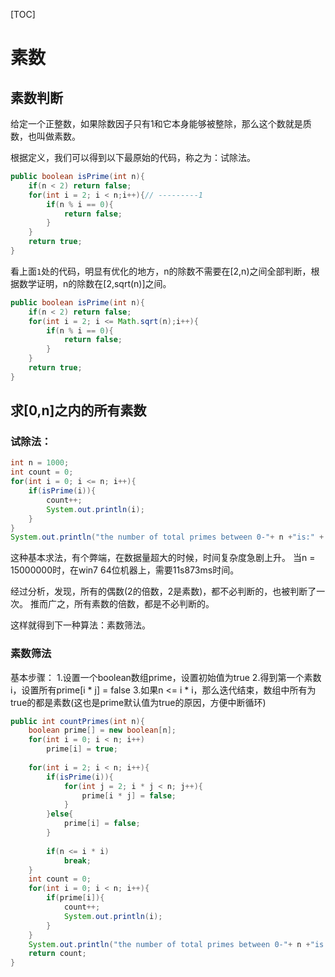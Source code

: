 [TOC]

# 素数

## 素数判断
给定一个正整数，如果除数因子只有1和它本身能够被整除，那么这个数就是质数，也叫做素数。

根据定义，我们可以得到以下最原始的代码，称之为：试除法。
```java
public boolean isPrime(int n){
    if(n < 2) return false;
    for(int i = 2; i < n;i++){// ---------1
        if(n % i == 0){
            return false;
        }
    }
    return true;
}
```
看上面`1`处的代码，明显有优化的地方，n的除数不需要在[2,n)之间全部判断，根据数学证明，n的除数在[2,sqrt(n)]之间。

```java
public boolean isPrime(int n){
    if(n < 2) return false;
    for(int i = 2; i <= Math.sqrt(n);i++){ 
        if(n % i == 0){
            return false;
        }
    }
    return true;
}
```
##  求[0,n]之内的所有素数
### 试除法：
```java
int n = 1000;
int count = 0;
for(int i = 0; i <= n; i++){
    if(isPrime(i)){
    	count++;
        System.out.println(i);
    }
}
System.out.println("the number of total primes between 0-"+ n +"is:" + count);
```
这种基本求法，有个弊端，在数据量超大的时候，时间复杂度急剧上升。
当n = 15000000时，在win7 64位机器上，需要11s873ms时间。

经过分析，发现，所有的偶数(2的倍数，2是素数)，都不必判断的，也被判断了一次。
推而广之，所有素数的倍数，都是不必判断的。

这样就得到下一种算法：素数筛法。

### 素数筛法
基本步骤：
1.设置一个boolean数组prime，设置初始值为true
2.得到第一个素数i，设置所有prime[i * j] = false
3.如果n <= i * i，那么迭代结束，数组中所有为true的都是素数(这也是prime默认值为true的原因，方便中断循环)

```java
public int countPrimes(int n){
    boolean prime[] = new boolean[n];
    for(int i = 0; i < n; i++)
    	prime[i] = true;
    	
    for(int i = 2; i < n; i++){
        if(isPrime(i)){
            for(int j = 2; i * j < n; j++){
                prime[i * j] = false;
            }
        }else{
            prime[i] = false;
        }
        
        if(n <= i * i)
        	break;
    }
    int count = 0;
    for(int i = 0; i < n; i++){
        if(prime[i]){
            count++;
            System.out.println(i);
        }
    }
    System.out.println("the number of total primes between 0-"+ n +"is:" + count);
    return count;
}

```


